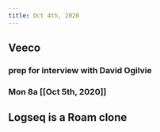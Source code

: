 ```yaml
---
title: Oct 4th, 2020
---
```


## Veeco
###
### prep for interview with David Ogilvie
### Mon 8a [[Oct 5th, 2020]]
###
## Logseq is a Roam clone
##
##
